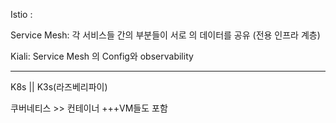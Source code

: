 Istio : 

Service Mesh: 각 서비스들 간의 부분들이 서로 의 데이터를 공유 (전용 인프라 계층)

Kiali: Service Mesh 의 Config와 observability



---



K8s || K3s(라즈베리파이) 

쿠버네티스 >> 컨테이너 +++VM들도 포함


